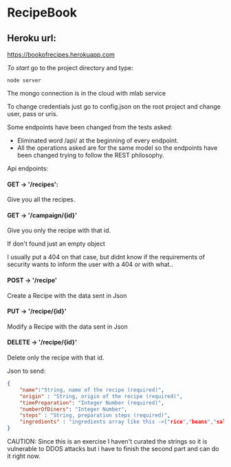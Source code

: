 # RecipeBook

## Heroku url: 
https://bookofrecipes.herokuapp.com

*To start* go to the project directory and type:
```
node server
```


The mongo connection is in the cloud with mlab service

To change credentials just go to config.json on the root project and change user, pass or uris.

Some endpoints have been changed from the tests asked:

- Eliminated word /api/ at the beginning of every endpoint.
- All the operations asked are for the same model so the endpoints have been changed trying to follow the REST philosophy.

Api endpoints:

#### GET -> '/recipes':

Give you all the recipes.


#### GET -> '/campaign/{id}'

Give you only the recipe with that id.

If don't found just an empty object

I usually put a 404 on that case, but didnt know if the requirements of security wants to inform the user with a 404 or with what..


#### POST -> '/recipe'

Create a Recipe with the data sent in Json


#### PUT -> '/recipe/{id}'

Modify a Recipe with the data sent in Json


#### DELETE -> '/recipe/{id}'

Delete only the recipe with that id.


Json to send:

```json
{
	"name":"String, name of the recipe (required)",
	"origin" : "String, origin of the recipe (required)",
	"timePreparation": "Integer Number (required)",
	"numberOfDiners": "Integer Number",
	"steps" : "String, preparation steps (required)",
	"ingredients" : "ingredients array like this ->["rice","beans","salt"] (required)"
}
```

CAUTION: Since this is an exercise I haven't curated the strings so it is vulnerable to DDOS attacks
but i have to finish the second part and can do it right now.

